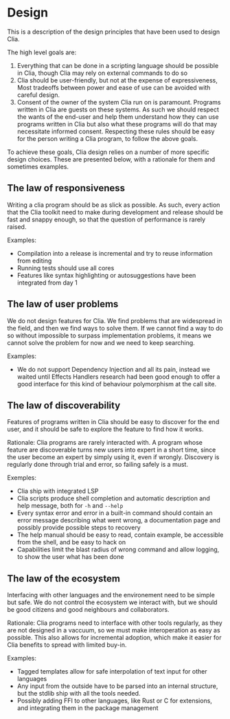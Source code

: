 # Design

This is a description of the design principles that have been used to design
Clia.

The high level goals are:

1. Everything that can be done in a scripting language should be possible in
   Clia, though Clia may rely on external commands to do so
2. Clia should be user-friendly, but not at the expense of expressiveness, Most
   tradeoffs between power and ease of use can be avoided with careful design.
3. Consent of the owner of the system Clia run on is paramount. Programs written
   in Clia are guests on these systems. As such we should respect the wants of
   the end-user and help them understand how they can use programs written in
   Clia but also what these programs will do that may necessitate informed
   consent. Respecting these rules should be easy for the person writing a Clia
   program, to follow the above goals.

To achieve these goals, Clia design relies on a number of more specific design
choices. These are presented below, with a rationale for them and sometimes
examples.

## The law of responsiveness

Writing a clia program should be as slick as possible. As such, every action
that the Clia toolkit need to make during development and release should be fast
and snappy enough, so that the question of performance is rarely raised.

Examples:

- Compilation into a release is incremental and try to reuse information from
  editing
- Running tests should use all cores
- Features like syntax highlighting or autosuggestions have been integrated from
  day 1

## The law of user problems

We do not design features for Clia. We find problems that are widespread in the
field, and then we find ways to solve them. If we cannot find a way to do so
without impossible to surpass implementation problems, it means we cannot solve
the problem for now and we need to keep searching.

Examples:

- We do not support Dependency Injection and all its pain, instead we waited
  until Effects Handlers research had been good enough to offer a good interface
  for this kind of behaviour polymorphism at the call site.

## The law of discoverability

Features of programs written in Clia should be easy to discover for the end
user, and it should be safe to explore the feature to find how it works.

Rationale: Clia programs are rarely interacted with. A program whose feature are
discoverable turns new users into expert in a short time, since the user become
an expert by simply using it, even if wrongly. Discovery is regularly done
through trial and error, so failing safely is a must.

Exemples:

- Clia ship with integrated LSP
- Clia scripts produce shell completion and automatic description and help
  message, both for `-h` and `--help`
- Every syntax error and error in a built-in command should contain an error
  message describing what went wrong, a documentation page and possibly provide
  possible steps to recovery
- The help manual should be easy to read, contain example, be accessible from
  the shell, and be easy to hack on
- Capabilities limit the blast radius of wrong command and allow logging, to
  show the user what has been done

## The law of the ecosystem

Interfacing with other languages and the environement need to be simple but
safe. We do not control the ecosystem we interact with, but we should be good
citizens and good neighbours and collaborators.

Rationale: Clia programs need to interface with other tools regularly, as they
are not designed in a vaccuum, so we must make interoperation as easy as
possible. This also allows for incremental adoption, which make it easier for
Clia benefits to spread with limited buy-in.

Examples:

- Tagged templates allow for safe interpolation of text input for other languages
- Any input from the outside have to be parsed into an internal structure, but
  the stdlib ship with all the tools needed.
- Possibly adding FFI to other languages, like Rust or C for extensions, and
  integrating them in the package management
